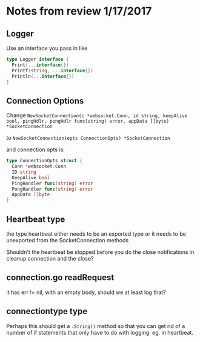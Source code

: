 # Notes from review 1/17/2017

## Logger

Use an interface you pass in like

```go
type Logger interface {
  Print(...interface{})
  Printf(string, ...interface{})
  Println(...interface{})
}
```

## Connection Options

Change `NewSocketConnection(c *websocket.Conn, id string, keepAlive bool, pingHdlr, pongHdlr func(string) error, appData []byte) *SocketConnection`

to `NewSocketConnection(opts ConnectionOpts) *SocketConnection`

and connection opts is:

```go
type ConnectionOpts struct {
  Conn *websocket.Conn
  ID string
  KeepAlive bool
  PingHandler func(string) error
  PongHandler func(string) error
  AppData []byte
}
```

## Heartbeat type

the type heartbeat either needs to be an exported type or it needs to be unexported from the SocketConnection methods

Shouldn't the heartbeat be stopped before you do the close notifications in cleanup connection and the close?


## connection.go readRequest

it has err != nil, with an empty body, should we at least log that?

## connectiontype type

Perhaps this should get a `.String()` method so that you can get rid of a number of if statements that only have to do with logging.
eg. in heartbeat.


